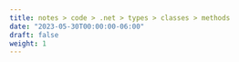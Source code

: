 ```yaml
---
title: notes > code > .net > types > classes > methods
date: "2023-05-30T00:00:00-06:00"
draft: false
weight: 1
---
```

